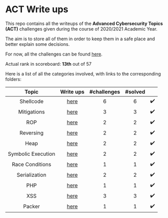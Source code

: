 # ACT Write ups
This repo contains all the writeups of the **Advanced Cybersecurity Topics (ACT)** challenges given during the course of 2020/2021 Academic Year.

The aim is to store all of them in order to keep them in a safe place and better explain some decisions.

For now, all the challenges can be found [here](https://training.jinblack.it/challenges).

Actual rank in scoreboard: **13th** out of 57

Here is a list of all the categories involved, with links to the corresponding folders:

|Topic|Write ups|#challenges|#solved| |
|:---:|:-------:|:---------:|:-----:|:-:|
|Shellcode|[here](https://github.com/gregalletti/ACT_writeups/tree/main/shellcode)|6|6 |:heavy_check_mark:|
|Mitigations|[here](https://github.com/gregalletti/ACT_writeups/tree/main/mitigations)|3|3 |:heavy_check_mark:|
|ROP|[here](https://github.com/gregalletti/ACT_writeups/tree/main/rop)|2|2 |:heavy_check_mark:|
|Reversing|[here](https://github.com/gregalletti/ACT_writeups/tree/main/reversing)|2|2 |:heavy_check_mark:|
|Heap|[here](https://github.com/gregalletti/ACT_writeups/tree/main/heap)|2|2 |:heavy_check_mark:|
|Symbolic Execution|[here](https://github.com/gregalletti/ACT_writeups/tree/main/symbolic)|2|2 |:heavy_check_mark:|
|Race Conditions|[here](https://github.com/gregalletti/ACT_writeups/tree/main/race)|1|1|:heavy_check_mark:|
|Serialization|[here](https://github.com/gregalletti/ACT_writeups/tree/main/serialization)|2|2 |:heavy_check_mark:|
|PHP|[here](https://github.com/gregalletti/ACT_writeups/tree/main/php)|1|1 |:heavy_check_mark:|
|XSS|[here](https://github.com/gregalletti/ACT_writeups/tree/main/XSS)|3|3 |:heavy_check_mark:|
|Packer|[here](https://github.com/gregalletti/ACT_writeups/tree/main/packer)|1|1 |:heavy_check_mark:|
